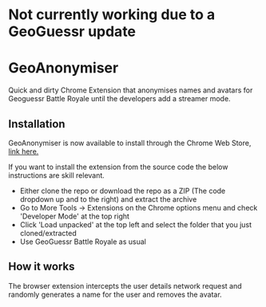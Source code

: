 # Not currently working due to a GeoGuessr update

# GeoAnonymiser
Quick and dirty Chrome Extension that anonymises names and avatars for Geoguessr Battle Royale until the developers add a streamer mode.

## Installation
GeoAnonymiser is now available to install through the Chrome Web Store, [link here.](https://chrome.google.com/webstore/detail/geoanonymiser/homebajndhnifglamniohobpgddiejil)

If you want to install the extension from the source code the below instructions are skill relevant.
- Either clone the repo or download the repo as a ZIP (The code dropdown up and to the right) and extract the archive
- Go to More Tools -> Extensions on the Chrome options menu and check 'Developer Mode' at the top right
- Click 'Load unpacked' at the top left and select the folder that you just cloned/extracted
- Use GeoGuessr Battle Royale as usual

## How it works
The browser extension intercepts the user details network request and randomly generates a name for the user and removes the avatar.

